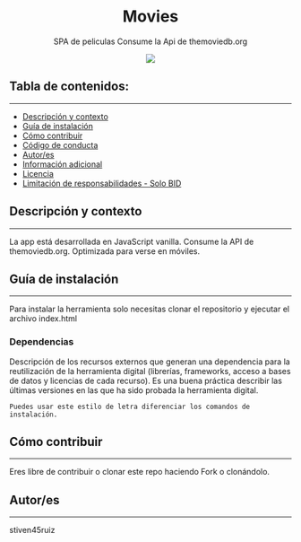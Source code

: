 
<h1 align="center"> Movies</h1>
<p align="center"> SPA de peliculas Consume la Api de themoviedb.org</p>
<p align="center"><img src="https://i.ibb.co/9rff9Ch/Dise-o-sin-t-tulo.jpg"/></p> 

## Tabla de contenidos:
---

- [Descripción y contexto](#descripción-y-contexto)
- [Guía de instalación](#guía-de-instalación)
- [Cómo contribuir](#cómo-contribuir)
- [Código de conducta](#código-de-conducta)
- [Autor/es](#autores)
- [Información adicional](#información-adicional)
- [Licencia](#licencia)
- [Limitación de responsabilidades - Solo BID](#limitación-de-responsabilidades)

## Descripción y contexto
---
La app está desarrollada en JavaScript vanilla. Consume la API de themoviedb.org. Optimizada para verse en móviles.
 	
## Guía de instalación
---
Para instalar la herramienta solo necesitas clonar el repositorio y ejecutar el archivo index.html

### Dependencias
Descripción de los recursos externos que generan una dependencia para la reutilización de la herramienta digital (librerías, frameworks, acceso a bases de datos y licencias de cada recurso). Es una buena práctica describir las últimas versiones en las que ha sido probada la herramienta digital. 

    Puedes usar este estilo de letra diferenciar los comandos de instalación.

## Cómo contribuir
---
Eres libre de contribuir o clonar este repo haciendo Fork o clonándolo.

## Autor/es
---
stiven45ruiz
